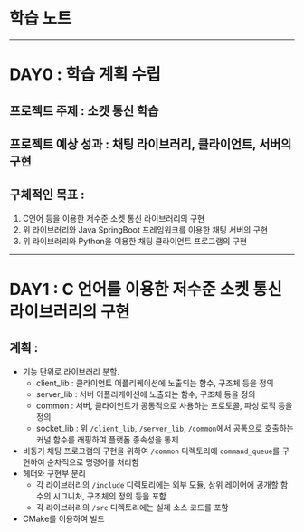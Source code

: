# 학습 노트
---
# DAY0 : 학습 계획 수립
## 프로젝트 주제 : 소켓 통신 학습
## 프로젝트 예상 성과 : 채팅 라이브러리, 클라이언트, 서버의 구현
## 구체적인 목표 : 
1. C언어 등을 이용한 저수준 소켓 통신 라이브러리의 구현
2. 위 라이브러리와 Java SpringBoot 프레임워크를 이용한 채팅 서버의 구현
3. 위 라이브러리와 Python을 이용한 채팅 클라이언트 프로그램의 구현
---
# DAY1 : C 언어를 이용한 저수준 소켓 통신 라이브러리의 구현
## 계획 : 
- 기능 단위로 라이브러리 분할. 
  - client_lib : 클라이언트 어플리케이션에 노출되는 함수, 구조체 등을 정의
  - server_lib : 서버 어플리케이션에 노출되는 함수, 구조체 등을 정의
  - common : 서버, 클라이언트가 공통적으로 사용하는 프로토콜, 파싱 로직 등을 정의
  - socket_lib : 위 ```/client_lib```, ```/server_lib```, ```/common```에서 공통으로 호출하는 커널 함수를 래핑하여 플랫폼 종속성을 통제
- 비동기 채팅 프로그램의 구현을 위하여 ```/common``` 디렉토리에 ```command_queue```를 구현하여 순차적으로 명령어를 처리함
- 헤더와 구현부 분리
  - 각 라이브러리의 ```/include``` 디렉토리에는 외부 모듈, 상위 레이어에 공개할 함수의 시그니처, 구조체의 정의 등을 포함
  - 각 라이브러리의 ```/src``` 디렉토리에는 실제 소스 코드를 포함
- CMake를 이용하여 빌드
